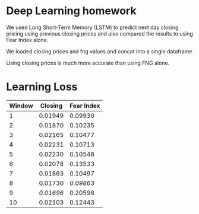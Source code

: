 # Deep Learning homework

We used Long Short-Term Memory (LSTM) to predict next day closing pricing using previous closing prices and also compared the results to using Fear Index alone.

We loaded closing prices and fng values and concat into a single dataframe

Using closing prices is much more accurate than using FNG alone.



# Learning Loss
| Window | Closing | Fear Index |
| ------ | ------- | ---------- |
| 1      | 0.01949 | 0.09930 |
| 2      | 0.01870 | 0.10235 |
| 3      | 0.02165 | 0.10477 |
| 4      | 0.02231 | 0.10713 |
| 5      | 0.02230 | 0.10548 |
| 6      | 0.02078 | 0.13533 |
| 7      | 0.01863 | 0.10497 |
| 8      | 0.01730 | *0.09863* |
| 9      | *0.01696* | 0.20598 |
| 10     | 0.02103 | 0.12443 |
